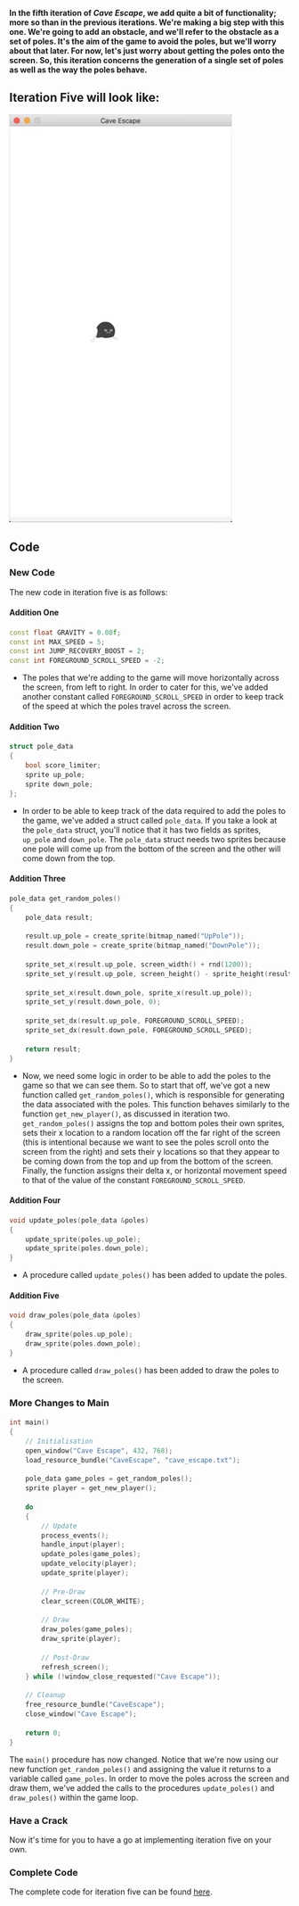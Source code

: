 __In the fifth iteration of *Cave Escape*, we add quite a bit of functionality; more so than in the previous iterations. We're making a big step with this one. We're going to add an obstacle, and we'll refer to the obstacle as a set of poles. It's the aim of the game to avoid the poles, but we'll worry about that later. For now, let's just worry about getting the poles onto the screen. So, this iteration concerns the generation of a single set of poles as well as the way the poles behave.__

## Iteration Five will look like:
![Iteration Five](https://raw.githubusercontent.com/itco-education/cave-escape/master/Documentation/Images/iteration_5.gif)

## Code

### New Code
The new code in iteration five is as follows:

#### Addition One
```cpp
const float GRAVITY = 0.08f;
const int MAX_SPEED = 5;
const int JUMP_RECOVERY_BOOST = 2;
const int FOREGROUND_SCROLL_SPEED = -2;
```
- The poles that we're adding to the game will move horizontally across the screen, from left to right. In order to cater for this, we've added another constant called ```FOREGROUND_SCROLL_SPEED``` in order to keep track of the speed at which the poles travel across the screen.

#### Addition Two
```cpp    
struct pole_data
{
	bool score_limiter;
	sprite up_pole;
	sprite down_pole;
};
```
- In order to be able to keep track of the data required to add the poles to the game, we've added a struct called ```pole_data```. If you take a look at the ```pole_data``` struct, you'll notice that it has two fields as sprites, ```up_pole``` and ```down_pole```. The ```pole_data``` struct needs two sprites because one pole will come up from the bottom of the screen and the other will come down from the top.

#### Addition Three
```cpp    
pole_data get_random_poles()
{
	pole_data result;

	result.up_pole = create_sprite(bitmap_named("UpPole"));
	result.down_pole = create_sprite(bitmap_named("DownPole"));

	sprite_set_x(result.up_pole, screen_width() + rnd(1200));
	sprite_set_y(result.up_pole, screen_height() - sprite_height(result.up_pole));

	sprite_set_x(result.down_pole, sprite_x(result.up_pole));
	sprite_set_y(result.down_pole, 0);

	sprite_set_dx(result.up_pole, FOREGROUND_SCROLL_SPEED);
	sprite_set_dx(result.down_pole, FOREGROUND_SCROLL_SPEED);

	return result;
}
```
- Now, we need some logic in order to be able to add the poles to the game so that we can see them. So to start that off, we've got a new function called ```get_random_poles()```, which is responsible for generating the data associated with the poles. This function behaves similarly to the function ```get_new_player()```, as discussed in iteration two. ```get_random_poles()``` assigns the top and bottom poles their own sprites, sets their x location to a random location off the far right of the screen (this is intentional because we want to see the poles scroll onto the screen from the right) and sets their y locations so that they appear to be coming down from the top and up from the bottom of the screen. Finally, the function assigns their delta x, or horizontal movement speed to that of the value of the constant ```FOREGROUND_SCROLL_SPEED```.

#### Addition Four
```cpp
void update_poles(pole_data &poles)
{
	update_sprite(poles.up_pole);
	update_sprite(poles.down_pole);
}
```
- A procedure called ```update_poles()``` has been added to update the poles.

#### Addition Five
```cpp
void draw_poles(pole_data &poles)
{
	draw_sprite(poles.up_pole);
	draw_sprite(poles.down_pole);
}
```
- A procedure called ```draw_poles()``` has been added to draw the poles to the screen.

### More Changes to Main
```cpp
int main()
{
	// Initialisation
	open_window("Cave Escape", 432, 768);
	load_resource_bundle("CaveEscape", "cave_escape.txt");

	pole_data game_poles = get_random_poles();
	sprite player = get_new_player();

	do
	{
		// Update
		process_events();
		handle_input(player);
		update_poles(game_poles);
		update_velocity(player);
		update_sprite(player);

		// Pre-Draw
		clear_screen(COLOR_WHITE);

		// Draw
		draw_poles(game_poles);
		draw_sprite(player);

		// Post-Draw
		refresh_screen();
	} while (!window_close_requested("Cave Escape"));

	// Cleanup
	free_resource_bundle("CaveEscape");
	close_window("Cave Escape");

	return 0;
}
```
The ```main()``` procedure has now changed. Notice that we're now using our new function ```get_random_poles()``` and assigning the value it returns to a variable called ```game_poles```. In order to move the poles across the screen and draw them, we've added the calls to the procedures ```update_poles()``` and ```draw_poles()``` within the game loop.

### Have a Crack
Now it's time for you to have a go at implementing iteration five on your own.

### Complete Code
The complete code for iteration five can be found [here](https://raw.githubusercontent.com/itco-education/cave-escape/master/CPP/cave_escape_5.cpp).

